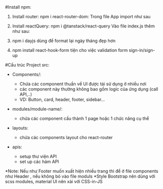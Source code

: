 
#Install npm:
1. Install router: npm i react-router-dom:
   Trong file App import như sau 
<!-- import { BrowserRouter, Routes, route } from "react-router-dom";
<!-- import Home from "./modules/home/Home";

function App() {
  return (
    <BrowserRouter>
      <Routes>
        <Route path="/" element={<Home />} />
      </Routes>
    </BrowserRouter>
  );
} -->
2. Install reactQuery: npm i @tanstack/react-query
Vào file index.js thêm như sau: 
<!-- import { QueryClient, QueryClientProvider } from "@tanstack/react-query";

const queryClient = new QueryClient(); -->
<!-- const root = ReactDOM.createRoot(document.getElementById("root"));
root.render(
  <QueryClientProvider client={queryClient}>
    <App />
  </QueryClientProvider>
); -->
3. npm i dayjs dùng để format lại ngày tháng đẹp hơn 

4. npm install react-hook-form tiện cho việc validation form sign-in/sign-up


#Cấu trúc Project 
src:
- Components/:
  - Chứa các component thuần về UI được tái sử dụng ở nhiều nơi
  - các component này thường không bao gồm logic của ứng dụng (call API,..)
  - VD: Button, card, header, footer, sidebar...
  
- modules/module-name/:
  - chứa các component cấu thành 1 page hoặc 1 chức năng cụ thể 

- layouts: 
  - chứa các components layout cho react-router

- apis:
  - setup thư viện API
  - set up các hàm API

*Note: Nếu như Footer muốn xuất hiện nhiều trang thì để ở file components như Header , nếu không bỏ vào file moduls
*Style Bootstrap nên dùng với scss modules, material UI nên xài với CSS-in-JS
